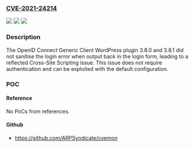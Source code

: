 ### [CVE-2021-24214](https://cve.mitre.org/cgi-bin/cvename.cgi?name=CVE-2021-24214)
![](https://img.shields.io/static/v1?label=Product&message=OpenID%20Connect%20Generic%20Client&color=blue)
![](https://img.shields.io/static/v1?label=Version&message=3.8.0%3E%3D%203.8.0%20&color=brighgreen)
![](https://img.shields.io/static/v1?label=Vulnerability&message=CWE-79%20Cross-site%20Scripting%20(XSS)&color=brighgreen)

### Description

The OpenID Connect Generic Client WordPress plugin 3.8.0 and 3.8.1 did not sanitise the login error when output back in the login form, leading to a reflected Cross-Site Scripting issue. This issue does not require authentication and can be exploited with the default configuration.

### POC

#### Reference
No PoCs from references.

#### Github
- https://github.com/ARPSyndicate/cvemon

